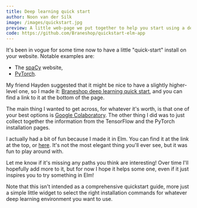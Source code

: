 ```yaml
---
title: Deep learning quick start
author: Noon van der Silk
image: /images/quickstart.jpg
preview: A little web-page we put together to help you start using a deep learning framework immediately.
code: https://github.com/Braneshop/quickstart-elm-app
---
```


It's been in vogue for some time now to have a little "quick-start" install on
your website. Notable examples are:

<ul class="normal">
<li>The <a href="https://spacy.io/usage" rel="noopener">spaCy</a>
website,</li>
<li> <a href="https://pytorch.org/" rel="noopener">PyTorch</a>.</li>
</ul>

My friend Hayden suggested that it might be nice to have a slightly
higher-level one, so I made it: <a href="/quickstart.html">Braneshop deep
learning quick start</a>, and you can find a link to it at the bottom of the
page.

The main thing I wanted to get across, for whatever it's worth, is that one of
your best options is <a href="https://colab.research.google.com/">Google
Colaboratory</a>. The other thing I did was to just collect together the
information from the TensorFlow and the PyTorch installation pages.

I actually had a bit of fun because I made it in Elm. You can find it at the
link at the top, or <a href="https://github.com/Braneshop/quickstart-elm-app"
rel="noopener">here</a>. It's not the most elegant thing you'll ever see, but
it was fun to play around with.

Let me know if it's missing any paths you think are interesting! Over time
I'll hopefully add more to it, but for now I hope it helps some one, even if
it just inspires you to try something in Elm!

Note that this isn't intended as a comprehensive quickstart guide, more just a
simple little widget to select the right installation commands for whatever
deep learning environment you want to use.
